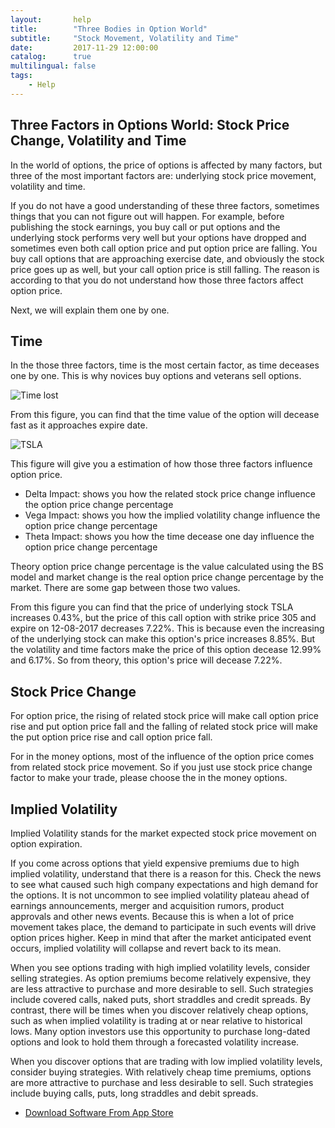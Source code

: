 ```yaml
---
layout:       help
title:        "Three Bodies in Option World"
subtitle:     "Stock Movement, Volatility and Time"
date:         2017-11-29 12:00:00
catalog:      true
multilingual: false
tags:
    - Help
---
```


## Three Factors in Options World: Stock Price Change, Volatility and Time

In the world of options, the price of options is affected by many factors,
but three of the most important factors are: underlying stock price movement, volatility and time.

If you do not have a good understanding of these three factors, sometimes things that you can not figure out will happen.
For example, before publishing the stock earnings, you buy call or put options and the underlying stock performs very well but your options have dropped
and sometimes even both call option price and put option price are falling.
You buy call options that are approaching exercise date, and obviously the stock price goes up as well,
but your call option price is still falling. The reason is according to that you do not understand how those three factors affect option price.

Next, we will explain them one by one.

## Time

In the those three factors, time is the most certain factor, as time deceases one by one. This is why novices buy options and veterans sell options.

<img src="{{ site.baseurl }}/img/three/three_time.jpg" alt="Time lost" class="inline"/>

From this figure, you can find that the time value of the option will decease fast as it approaches expire date.

<img src="{{ site.baseurl }}/img/three/three_tsla.png" alt="TSLA" class="inline"/>

This figure will give you a estimation of how those three factors influence option price.
* Delta Impact: shows you how the related stock price change influence the option price change percentage
* Vega Impact: shows you how the implied volatility change influence the option price change percentage
* Theta Impact: shows you how the time decease one day influence the option price change percentage

Theory option price change percentage is the value calculated using the BS model and market change is the real option price change percentage by the market.
There are some gap between those two values.

From this figure you can find that the price of underlying stock TSLA increases 0.43%,
but the price of this call option with strike price 305 and expire on 12-08-2017 decreases 7.22%.
This is because even the increasing of the underlying stock can make this option's price increases 8.85%.
But the volatility and time factors make the price of this option decease 12.99% and 6.17%.
So from theory, this option's price will decease 7.22%.

## Stock Price Change

For option price, the rising of related stock price will make call option price rise and put option price fall and the falling of
related stock price will make the put option price rise and call option price fall.

For in the money options, most of the influence of the option price comes from related stock price movement.
So if you just use stock price change factor to make your trade, please choose the in the money options.

## Implied Volatility

Implied Volatility stands for the market expected stock price movement on option expiration.

If you come across options that yield expensive premiums due to high implied volatility,
understand that there is a reason for this. Check the news to see what caused such high company expectations and high demand for the options.
It is not uncommon to see implied volatility plateau ahead of earnings announcements, merger and acquisition rumors, product approvals and other news events.
Because this is when a lot of price movement takes place, the demand to participate in such events will drive option prices higher.
Keep in mind that after the market anticipated event occurs, implied volatility will collapse and revert back to its mean.

When you see options trading with high implied volatility levels, consider selling strategies.
As option premiums become relatively expensive, they are less attractive to purchase and more desirable to sell.
Such strategies include covered calls, naked puts, short straddles and credit spreads.
By contrast, there will be times when you discover relatively cheap options, such as when implied volatility is trading at or near relative to historical lows.
Many option investors use this opportunity to purchase long-dated options and look to hold them through a forecasted volatility increase.

When you discover options that are trading with low implied volatility levels, consider buying strategies.
With relatively cheap time premiums, options are more attractive to purchase and less desirable to sell.
Such strategies include buying calls, puts, long straddles and debit spreads.

-  [Download Software From App Store][1]

[1]: http://itunes.apple.com/us/app/id1228960496







































